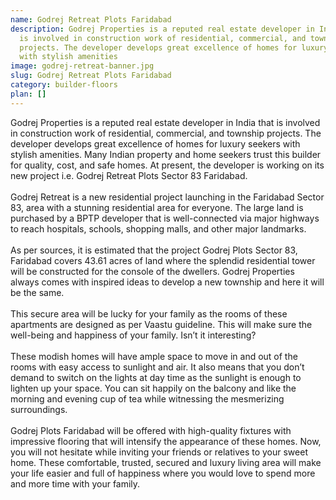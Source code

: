 ```yaml
---
name: Godrej Retreat Plots Faridabad
description: Godrej Properties is a reputed real estate developer in India that
  is involved in construction work of residential, commercial, and township
  projects. The developer develops great excellence of homes for luxury seekers
  with stylish amenities
image: godrej-retreat-banner.jpg
slug: Godrej Retreat Plots Faridabad
category: builder-floors
plan: []
---
```

<!--StartFragment-->

Godrej Properties is a reputed real estate developer in India that is involved in construction work of residential, commercial, and township projects. The developer develops great excellence of homes for luxury seekers with stylish amenities. Many Indian property and home seekers trust this builder for quality, cost, and safe homes. At present, the developer is working on its new project i.e. Godrej Retreat Plots Sector 83 Faridabad.\
\
Godrej Retreat is a new residential project launching in the Faridabad Sector 83, area with a stunning residential area for everyone. The large land is purchased by a BPTP developer that is well-connected via major highways to reach hospitals, schools, shopping malls, and other major landmarks.\
\
As per sources, it is estimated that the project Godrej Plots Sector 83, Faridabad covers 43.61 acres of land where the splendid residential tower will be constructed for the console of the dwellers. Godrej Properties always comes with inspired ideas to develop a new township and here it will be the same.\
\
This secure area will be lucky for your family as the rooms of these apartments are designed as per Vaastu guideline. This will make sure the well-being and happiness of your family. Isn’t it interesting?\
\
These modish homes will have ample space to move in and out of the rooms with easy access to sunlight and air. It also means that you don’t demand to switch on the lights at day time as the sunlight is enough to lighten up your space. You can sit happily on the balcony and like the morning and evening cup of tea while witnessing the mesmerizing surroundings.\
\
Godrej Plots Faridabad will be offered with high-quality fixtures with impressive flooring that will intensify the appearance of these homes. Now, you will not hesitate while inviting your friends or relatives to your sweet home. These comfortable, trusted, secured and luxury living area will make your life easier and full of happiness where you would love to spend more and more time with your family.

<!--EndFragment-->